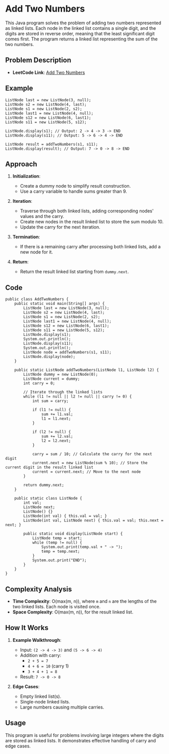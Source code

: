 # Add Two Numbers

This Java program solves the problem of adding two numbers represented as linked lists. Each node in the linked list contains a single digit, and the digits are stored in reverse order, meaning that the least significant digit comes first. The program returns a linked list representing the sum of the two numbers.

## Problem Description

- **LeetCode Link**: [Add Two Numbers](https://leetcode.com/problems/add-two-numbers/description/)

## Example

```java[]
ListNode last = new ListNode(3, null);
ListNode s2 = new ListNode(4, last);
ListNode s1 = new ListNode(2, s2);
ListNode last1 = new ListNode(4, null);
ListNode s12 = new ListNode(6, last1);
ListNode s11 = new ListNode(5, s12);

ListNode.display(s1); // Output: 2 -> 4 -> 3 -> END
ListNode.display(s11); // Output: 5 -> 6 -> 4 -> END

ListNode result = addTwoNumbers(s1, s11);
ListNode.display(result); // Output: 7 -> 0 -> 8 -> END
```

## Approach

1. **Initialization**:
    - Create a dummy node to simplify result construction.
    - Use a carry variable to handle sums greater than 9.

2. **Iteration**:
    - Traverse through both linked lists, adding corresponding nodes' values and the carry.
    - Create new nodes in the result linked list to store the sum modulo 10.
    - Update the carry for the next iteration.

3. **Termination**:
    - If there is a remaining carry after processing both linked lists, add a new node for it.

4. **Return**:
    - Return the result linked list starting from `dummy.next`.

## Code

```java[]
public class AddTwoNumbers {
    public static void main(String[] args) {
        ListNode last = new ListNode(3, null);
        ListNode s2 = new ListNode(4, last);
        ListNode s1 = new ListNode(2, s2);
        ListNode last1 = new ListNode(4, null);
        ListNode s12 = new ListNode(6, last1);
        ListNode s11 = new ListNode(5, s12);
        ListNode.display(s1);
        System.out.println();
        ListNode.display(s11);
        System.out.println();
        ListNode node = addTwoNumbers(s1, s11);
        ListNode.display(node);
    }

    public static ListNode addTwoNumbers(ListNode l1, ListNode l2) {
        ListNode dummy = new ListNode(0);
        ListNode current = dummy;
        int carry = 0;

        // Iterate through the linked lists
        while (l1 != null || l2 != null || carry != 0) {
            int sum = carry;

            if (l1 != null) {
                sum += l1.val;
                l1 = l1.next;
            }

            if (l2 != null) {
                sum += l2.val;
                l2 = l2.next;
            }

            carry = sum / 10; // Calculate the carry for the next digit
            current.next = new ListNode(sum % 10); // Store the current digit in the result linked list
            current = current.next; // Move to the next node
        }

        return dummy.next;
    }

    public static class ListNode {
        int val;
        ListNode next;
        ListNode() {}
        ListNode(int val) { this.val = val; }
        ListNode(int val, ListNode next) { this.val = val; this.next = next; }
        
        public static void display(ListNode start) {
            ListNode temp = start;
            while (temp != null) {
                System.out.print(temp.val + " -> ");
                temp = temp.next;
            }
            System.out.print("END");
        }
    }
}
```

## Complexity Analysis

- **Time Complexity**: O(max(m, n)), where `m` and `n` are the lengths of the two linked lists. Each node is visited once.
- **Space Complexity**: O(max(m, n)), for the result linked list.

## How It Works

1. **Example Walkthrough**:
    - Input: `(2 -> 4 -> 3)` and `(5 -> 6 -> 4)`
    - Addition with carry:
        - `2 + 5 = 7`
        - `4 + 6 = 10` (carry 1)
        - `3 + 4 + 1 = 8`
    - Result: `7 -> 0 -> 8`

2. **Edge Cases**:
    - Empty linked list(s).
    - Single-node linked lists.
    - Large numbers causing multiple carries.

## Usage

This program is useful for problems involving large integers where the digits are stored as linked lists. It demonstrates effective handling of carry and edge cases.
